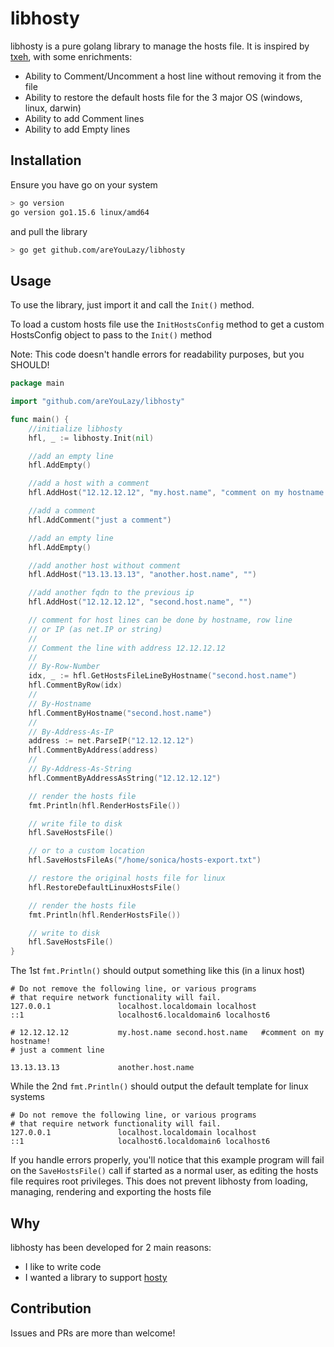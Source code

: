 # libhosty
libhosty is a pure golang library to manage the hosts file. It is inspired by [txeh](https://github.com/txn2/txeh), with some enrichments:
- Ability to Comment/Uncomment a host line without removing it from the file
- Ability to restore the default hosts file for the 3 major OS (windows, linux, darwin)
- Ability to add Comment lines
- Ability to add Empty lines

## Installation
Ensure you have go on your system
```bash
> go version
go version go1.15.6 linux/amd64
```
and pull the library
```bash
> go get github.com/areYouLazy/libhosty
```

## Usage
To use the library, just import it and call the `Init()` method.

To load a custom hosts file use the `InitHostsConfig` method to get a custom HostsConfig
object to pass to the `Init()` method

Note: This code doesn't handle errors for readability purposes, but you SHOULD!

```go
package main

import "github.com/areYouLazy/libhosty"

func main() {
	//initialize libhosty
	hfl, _ := libhosty.Init(nil)

	//add an empty line
	hfl.AddEmpty()

	//add a host with a comment
	hfl.AddHost("12.12.12.12", "my.host.name", "comment on my hostname!")

	//add a comment
	hfl.AddComment("just a comment")

	//add an empty line
	hfl.AddEmpty()

	//add another host without comment
	hfl.AddHost("13.13.13.13", "another.host.name", "")

	//add another fqdn to the previous ip
	hfl.AddHost("12.12.12.12", "second.host.name", "")

	// comment for host lines can be done by hostname, row line
	// or IP (as net.IP or string)
	//
	// Comment the line with address 12.12.12.12
	//
	// By-Row-Number
	idx, _ := hfl.GetHostsFileLineByHostname("second.host.name")
	hfl.CommentByRow(idx)
	//
	// By-Hostname
	hfl.CommentByHostname("second.host.name")
	//
	// By-Address-As-IP
	address := net.ParseIP("12.12.12.12")
	hfl.CommentByAddress(address)
	//
	// By-Address-As-String
	hfl.CommentByAddressAsString("12.12.12.12")

	// render the hosts file
	fmt.Println(hfl.RenderHostsFile())

	// write file to disk
	hfl.SaveHostsFile()

	// or to a custom location
	hfl.SaveHostsFileAs("/home/sonica/hosts-export.txt")

	// restore the original hosts file for linux
	hfl.RestoreDefaultLinuxHostsFile()

	// render the hosts file
	fmt.Println(hfl.RenderHostsFile())

	// write to disk
	hfl.SaveHostsFile()
}
```
The 1st `fmt.Println()` should output something like this (in a linux host)
```
# Do not remove the following line, or various programs
# that require network functionality will fail.
127.0.0.1               localhost.localdomain localhost
::1                     localhost6.localdomain6 localhost6

# 12.12.12.12           my.host.name second.host.name   #comment on my hostname!
# just a comment line

13.13.13.13             another.host.name
```
While the 2nd `fmt.Println()` should output the default template for linux systems
```
# Do not remove the following line, or various programs
# that require network functionality will fail.
127.0.0.1               localhost.localdomain localhost
::1                     localhost6.localdomain6 localhost6

```
If you handle errors properly, you'll notice that this example program will fail on the `SaveHostsFile()` call if started as a normal user, as editing the hosts file requires root privileges. This does not prevent libhosty from loading, managing, rendering and exporting the hosts file

## Why
libhosty has been developed for 2 main reasons:
- I like to write code
- I wanted a library to support [hosty](https://github.com/areYouLazy/hosty)

## Contribution
Issues and PRs are more than welcome!
